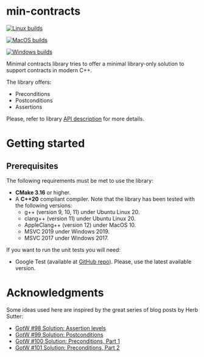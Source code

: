# min-contracts

[![Linux builds](https://github.com/jdgarciauc3m/min-contracts/actions/workflows/linux.yml/badge.svg)](https://github.com/jdgarciauc3m/min-contracts/actions)

[![MacOS builds](https://github.com/jdgarciauc3m/min-contracts/actions/workflows/macos.yml/badge.svg)](https://github.com/jdgarciauc3m/min-contracts/actions)

[![Windows builds](https://github.com/jdgarciauc3m/min-contracts/actions/workflows/windows.yml/badge.svg)](https://github.com/jdgarciauc3m/min-contracts/actions)

Minimal contracts library tries to offer a minimal library-only solution to support contracts in 
modern C++.

The library offers:
  * Preconditions
  * Postconditions
  * Assertions

Please, refer to library [API description](doc/mincontracts.md) for more details.

# Getting started

## Prerequisites

The following requirements must be met to use the library:
  * **CMake 3.16** or higher.
  * A **C++20** compliant compiler. Note that the library has 
    been tested with the following versions:
      * g++ (version 9, 10, 11) under Ubuntu Linux 20.
      * clang++ (version 11) under Ubuntu Linux 20.
      * AppleClang++ (version 12) under MacOS 10.
      * MSVC 2019 under Windows 2019.
      * MSVC 2017 under Windows 2017.
    
If you want to run the unit tests you will need:
  * Google Test (available at [GitHub repo](https://github.com/google/googletest)).
    Please, use the latest available version.

# Acknowledgments

Some ideas used here are inspired by the great series of blog posts by Herb Sutter:
  * [GotW #98 Solution: Assertion levels](https://herbsutter.com/2021/01/25/gotw-98-solution-assertion-levels-difficulty-5-10/)
  * [GotW #99 Solution: Postconditions](https://herbsutter.com/2021/02/08/gotw-99-solution-postconditions-difficulty-7-10/)
  * [GotW #100 Solution: Preconditions, Part 1](https://herbsutter.com/2021/02/25/gotw-100-solution-preconditions-part-1-difficulty-8-10/)
  * [GotW #101 Solution: Preconditions, Part 2](https://herbsutter.com/2021/03/25/gotw-101-solution-preconditions-part-2-difficulty-7-10/)